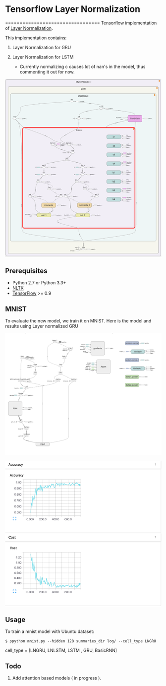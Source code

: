 # Tensorflow Layer Normalization
=================================
Tensorflow implementation of [Layer Normalization](https://arxiv.org/abs/1607.06450).

This implementation contains:

1. Layer Normalization for GRU
    
2. Layer Normalization for LSTM
	- Currently normalizing c causes lot of nan's in the model, thus commenting it out for now.

![model_demo](./assets/model_gru1.png)




Prerequisites
-------------

- Python 2.7 or Python 3.3+
- [NLTK](http://www.nltk.org/)
- [TensorFlow](https://www.tensorflow.org/) >= 0.9

MNIST
-----
To evaluate the new model, we train it on MNIST. Here is the model and results using Layer normalized GRU

![histogram](./assets/model_gru3.png)


![scalar](./assets/model_gru4.png)


Usage
-----

To train a mnist model with Ubuntu dataset:

    $ ppython mnist.py --hidden 128 summaries_dir log/ --cell_type LNGRU
    
 cell_type = [LNGRU, LNLSTM, LSTM , GRU, BasicRNN]
    



Todo
-----
1. Add attention based models ( in progress ). 
